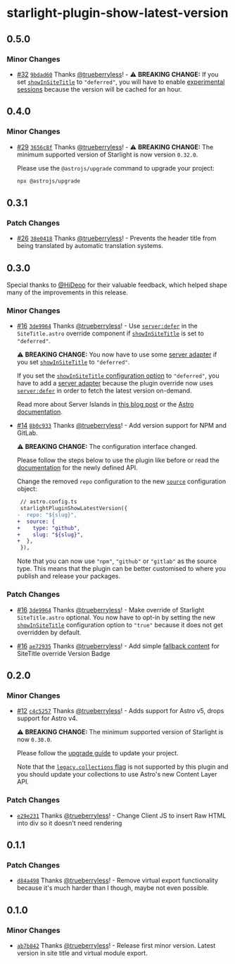 # starlight-plugin-show-latest-version

## 0.5.0

### Minor Changes

- [#32](https://github.com/trueberryless-org/starlight-plugin-show-latest-version/pull/32) [`9bdad60`](https://github.com/trueberryless-org/starlight-plugin-show-latest-version/commit/9bdad60c0f257bb5889c5ca9c0700d2e5c9dcc9b) Thanks [@trueberryless](https://github.com/trueberryless)! - ⚠️ **BREAKING CHANGE:** If you set [`showInSiteTitle`](https://starlight-plugin-show-latest-version.trueberryless.org/configuration#showinsitetitle) to `"deferred"`, you will have to enable [experimental sessions](https://docs.astro.build/en/reference/experimental-flags/sessions/) because the version will be cached for an hour.

## 0.4.0

### Minor Changes

- [#29](https://github.com/trueberryless-org/starlight-plugin-show-latest-version/pull/29) [`3656c8f`](https://github.com/trueberryless-org/starlight-plugin-show-latest-version/commit/3656c8f9b35ca3cf4cade1791098301020bc117c) Thanks [@trueberryless](https://github.com/trueberryless)! - ⚠️ **BREAKING CHANGE:** The minimum supported version of Starlight is now version `0.32.0`.

  Please use the `@astrojs/upgrade` command to upgrade your project:

  ```sh
  npx @astrojs/upgrade
  ```

## 0.3.1

### Patch Changes

- [#26](https://github.com/trueberryless-org/starlight-plugin-show-latest-version/pull/26) [`38e0418`](https://github.com/trueberryless-org/starlight-plugin-show-latest-version/commit/38e04186f90a4e575dde53339e290098574a2db4) Thanks [@trueberryless](https://github.com/trueberryless)! - Prevents the header title from being translated by automatic translation systems.

## 0.3.0

Special thanks to [@HiDeoo](https://github.com/HiDeoo) for their valuable feedback, which helped shape many of the improvements in this release.

### Minor Changes

- [#16](https://github.com/trueberryless-org/starlight-plugin-show-latest-version/pull/16) [`3de9964`](https://github.com/trueberryless-org/starlight-plugin-show-latest-version/commit/3de9964f4860928c42754c94e8be1c246b1cc674) Thanks [@trueberryless](https://github.com/trueberryless)! - Use [`server:defer`](https://docs.astro.build/en/reference/directives-reference/#serverdefer) in the `SiteTitle.astro` override component if [`showInSiteTitle`](https://starlight-plugin-show-latest-version.trueberryless.org/configuration/#showinsitetitle) is set to `"deferred"`.

  ⚠️ **BREAKING CHANGE:** You now have to use some [server adapter](https://docs.astro.build/en/guides/on-demand-rendering/#server-adapters) if you set [`showInSiteTitle`](https://starlight-plugin-show-latest-version.trueberryless.org/configuration/#showinsitetitle) to `"deferred"`.

  If you set the [`showInSiteTitle` configuration option](https://starlight-plugin-show-latest-version.trueberryless.org/configuration/#showinsitetitle) to `"deferred"`, you have to add a [server adapter](https://docs.astro.build/en/guides/on-demand-rendering/#server-adapters) because the plugin override now uses [`server:defer`](https://docs.astro.build/en/reference/directives-reference/#serverdefer) in order to fetch the latest version on-demand.

  Read more about Server Islands in [this blog post](https://astro.build/blog/future-of-astro-server-islands/) or the [Astro documentation](https://docs.astro.build/en/guides/server-islands/).

- [#14](https://github.com/trueberryless-org/starlight-plugin-show-latest-version/pull/14) [`8b0c933`](https://github.com/trueberryless-org/starlight-plugin-show-latest-version/commit/8b0c933c19b1fc1ed035e85a45168c0ec1b4f3a7) Thanks [@trueberryless](https://github.com/trueberryless)! - Add version support for NPM and GitLab.

  ⚠️ **BREAKING CHANGE:** The configuration interface changed.

  Please follow the steps below to use the plugin like before or read the [documentation](https://starlight-plugin-show-latest-version.trueberryless.org/configuration/#source) for the newly defined API.

  Change the removed `repo` configuration to the new [`source`](https://starlight-plugin-show-latest-version.trueberryless.org/configuration/#source) configuration object:

  ```diff
   // astro.config.ts
   starlightPluginShowLatestVersion({
  -  repo: "${slug}",
  +  source: {
  +    type: "github",
  +    slug: "${slug}",
  +  },
   }),
  ```

  Note that you can now use `"npm"`, `"github"` or `"gitlab"` as the source type. This means that the plugin can be better customised to where you publish and release your packages.

### Patch Changes

- [#16](https://github.com/trueberryless-org/starlight-plugin-show-latest-version/pull/16) [`3de9964`](https://github.com/trueberryless-org/starlight-plugin-show-latest-version/commit/3de9964f4860928c42754c94e8be1c246b1cc674) Thanks [@trueberryless](https://github.com/trueberryless)! - Make override of Starlight `SiteTitle.astro` optional. You now have to opt-in by setting the new [`showInSiteTitle`](https://starlight-plugin-show-latest-version.trueberryless.org/configuration/#showinsitetitle) configuration option to `"true"` because it does not get overridden by default.

- [#16](https://github.com/trueberryless-org/starlight-plugin-show-latest-version/pull/16) [`ae72935`](https://github.com/trueberryless-org/starlight-plugin-show-latest-version/commit/ae72935cbdca23c5e7d880d4f0c82c57c328e874) Thanks [@trueberryless](https://github.com/trueberryless)! - Add simple [fallback content](https://docs.astro.build/en/guides/server-islands/#server-island-fallback-content) for SiteTitle override Version Badge

## 0.2.0

### Minor Changes

- [#12](https://github.com/trueberryless-org/starlight-plugin-show-latest-version/pull/12) [`c4c5257`](https://github.com/trueberryless-org/starlight-plugin-show-latest-version/commit/c4c525794ba68fe9f33d16194c6802632f5cba77) Thanks [@trueberryless](https://github.com/trueberryless)! - Adds support for Astro v5, drops support for Astro v4.

  ⚠️ **BREAKING CHANGE:** The minimum supported version of Starlight is now `0.30.0`.

  Please follow the [upgrade guide](https://github.com/withastro/starlight/releases/tag/%40astrojs/starlight%400.30.0) to update your project.

  Note that the [`legacy.collections` flag](https://docs.astro.build/en/reference/legacy-flags/#collections) is not supported by this plugin and you should update your collections to use Astro's new Content Layer API.

### Patch Changes

- [`e29e231`](https://github.com/trueberryless-org/starlight-plugin-show-latest-version/commit/e29e2318eb36400ee5752017487518f07d091e31) Thanks [@trueberryless](https://github.com/trueberryless)! - Change Client JS to insert Raw HTML into div so it doesn't need rendering

## 0.1.1

### Patch Changes

- [`d84a498`](https://github.com/trueberryless-org/starlight-plugin-show-latest-version/commit/d84a4981b81d3c4402834028e0f96f23be4c5a4e) Thanks [@trueberryless](https://github.com/trueberryless)! - Remove virtual export functionality because it's much harder than I though, maybe not even possible.

## 0.1.0

### Minor Changes

- [`ab7b842`](https://github.com/trueberryless-org/starlight-plugin-show-latest-version/commit/ab7b842691b74692c513ecd5e4557112a7eccca6) Thanks [@trueberryless](https://github.com/trueberryless)! - Release first minor version. Latest version in site title and virtual module export.
